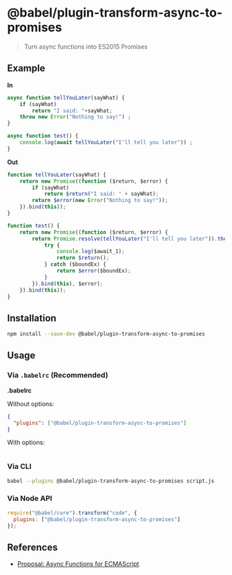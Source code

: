 # @babel/plugin-transform-async-to-promises

> Turn async functions into ES2015 Promises

## Example

**In**

```javascript
async function tellYouLater(sayWhat) {
    if (sayWhat)
        return "I said: "+sayWhat;
    throw new Error("Nothing to say!") ;
}

async function test() {
    console.log(await tellYouLater("I'll tell you later")) ;
}
```

**Out**

```javascript
function tellYouLater(sayWhat) {
    return new Promise((function ($return, $error) {
        if (sayWhat) 
            return $return("I said: " + sayWhat);
        return $error(new Error("Nothing to say!"));
    }).bind(this));
}

function test() {
    return new Promise((function ($return, $error) {
        return Promise.resolve(tellYouLater("I'll tell you later")).then((function ($await_1) {
            try {
                console.log($await_1);
                return $return();
            } catch ($boundEx) {
                return $error($boundEx);
            }
        }).bind(this), $error);
    }).bind(this));
}
```

## Installation

```sh
npm install --save-dev @babel/plugin-transform-async-to-promises
```

## Usage

### Via `.babelrc` (Recommended)

**.babelrc**

Without options:

```json
{
  "plugins": ["@babel/plugin-transform-async-to-promises"]
}
```

With options:

```json
```

### Via CLI

```sh
babel --plugins @babel/plugin-transform-async-to-promises script.js
```

### Via Node API

```javascript
require("@babel/core").transform("code", {
  plugins: ["@babel/plugin-transform-async-to-promises"]
});
```

## References

* [Proposal: Async Functions for ECMAScript](https://github.com/tc39/ecmascript-asyncawait)
